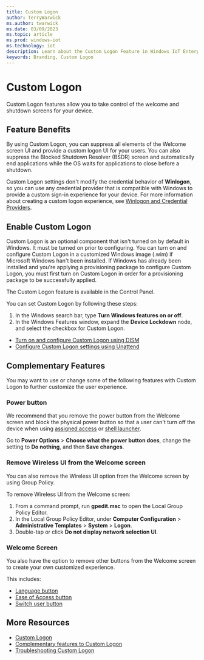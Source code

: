 ```yaml
---
title: Custom Logon
author: TerryWarwick
ms.author: twarwick
ms.date: 03/09/2023
ms.topic: article
ms.prod: windows-iot
ms.technology: iot
description: Learn about the Custom Logon Feature in Windows IoT Enterprise.
keywords: Branding, Custom Logon
---
```


# Custom Logon
Custom Logon features allow you to take control of the welcome and shutdown screens for your device.

## Feature Benefits
By using Custom Logon, you can suppress all elements of the Welcome screen UI and provide a custom logon UI for your users. You can also suppress the Blocked Shutdown Resolver (BSDR) screen and automatically end applications while the OS waits for applications to close before a shutdown.

Custom Logon settings don't modify the credential behavior of **Winlogon**, so you can use any credential provider that is compatible with Windows to provide a custom sign-in experience for your device. For more information about creating a custom logon experience, see [Winlogon and Credential Providers](/windows/win32/secauthn/winlogon-and-credential-providers).

## Enable Custom Logon
Custom Logon is an optional component that isn't turned on by default in Windows. It must be turned on prior to configuring. You can turn on and configure Custom Logon in a customized Windows image (.wim) if Microsoft Windows han't been installed. If Windows has already been installed and you're applying a provisioning package to configure Custom Logon, you must first turn on Custom Logon in order for a provisioning package to be successfully applied.

The Custom Logon feature is available in the Control Panel.

You can set Custom Logon by following these steps:

  1. In the Windows search bar, type **Turn Windows features on or off**.
  2. In the Windows Features window, expand the **Device Lockdown** node, and select the checkbox for Custom Logon.


* [Turn on and configure Custom Logon using DISM](/windows-hardware/customize/enterprise/custom-logon#turn-on-custom-logon)
* [Configure Custom Logon settings using Unattend](/windows-hardware/customize/enterprise/custom-logon#turn-on-custom-logon)

## Complementary Features
You may want to use or change some of the following features with Custom Logon to further customize the user experience.

### Power button
We recommend that you remove the power button from the Welcome screen and block the physical power button so that a user can't turn off the device when using [assigned access](./Single-App-Kiosk.mdSingle-App-Kiosk.md) or [shell launcher](./Shell-Launcher.mdShell-Launcher.md).

  Go to **Power Options** > **Choose what the power button does**, change the setting to **Do nothing**, and then **Save changes**.

### Remove Wireless UI from the Welcome screen
You can also remove the Wireless UI option from the Welcome screen by using Group Policy.

To remove Wireless UI from the Welcome screen:
1. From a command prompt, run **gpedit.msc** to open the Local Group Policy Editor.
2. In the Local Group Policy Editor, under **Computer Configuration** > **Administrative Templates** > **System** > **Logon**.
3. Double-tap or click **Do not display network selection UI**.

### Welcome Screen
You also have the option to remove other buttons from the Welcome screen to create your own customized experience.

This includes:
* [Language button](/windows-hardware/customize/enterprise/complementary-features-to-custom-logon#welcome-screen)
* [Ease of Access button](/windows-hardware/customize/enterprise/complementary-features-to-custom-logon#welcome-screen)
* [Switch user button](/windows-hardware/customize/enterprise/complementary-features-to-custom-logon#welcome-screen)

## More Resources
* [Custom Logon](/windows-hardware/customize/enterprise/custom-logon)
* [Complementary features to Custom Logon](/windows-hardware/customize/enterprise/complementary-features-to-custom-logon)
* [Troubleshooting Custom Logon](/windows-hardware/customize/enterprise/troubleshooting-custom-logon)
